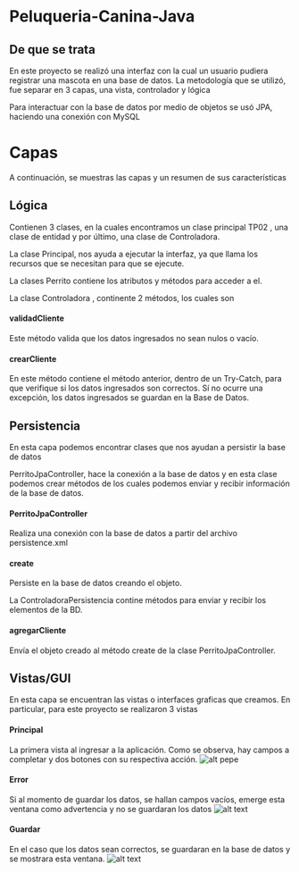 # Peluqueria-Canina-Java
## De que se trata

En este proyecto se realizó una interfaz con la cual un usuario pudiera registrar una mascota en una base de datos.
La metodología que se utilizó, fue separar en 3 capas, una vista, controlador y lógica

Para interactuar con la base de datos por medio de objetos se usó JPA, haciendo una conexión con MySQL 


# Capas
A continuación, se muestras las capas y un resumen de sus características
## Lógica
Contienen 3 clases, en la cuales encontramos un clase principal TP02 , una clase de entidad y por último, una clase de Controladora.

La clase Principal, nos ayuda a ejecutar la interfaz, ya que llama los recursos que se necesitan para que se ejecute.

La clases Perrito contiene los atributos y métodos para acceder a el.

La clase Controladora , continente 2 métodos, los cuales son
 #### validadCliente
 Este método valida que los datos ingresados no sean nulos o vacío.
 #### crearCliente
 En este método contiene el método anterior, dentro de un Try-Catch, para que verifique si los datos ingresados son correctos. Sí no ocurre una excepción, los datos ingresados se guardan en la Base de Datos.
## Persistencia
En esta capa podemos encontrar clases que nos ayudan a persistir la base de datos

PerritoJpaController, hace la conexión a la base de datos y en esta clase podemos crear métodos de los cuales podemos enviar y recibir información de la base de datos.

#### PerritoJpaController
Realiza una conexión con la base de datos a partir del archivo persistence.xml
#### create 
Persiste en la base de datos creando el objeto.

La ControladoraPersistencia contine métodos para enviar y recibir los elementos de la BD.
#### agregarCliente 
Envía el objeto creado al método create de la clase PerritoJpaController.

## Vistas/GUI
En esta capa se encuentran las vistas o interfaces graficas que creamos. En particular, para este proyecto se realizaron 3 vistas
#### Principal
La primera vista al ingresar a la aplicación. Como se observa, hay campos a completar y dos botones con su respectiva acción.
![alt pepe](https://i.ibb.co/xLb7XSG/image.png)
#### Error
Si al momento de guardar los datos, se hallan campos vacíos, emerge esta ventana como advertencia y no se guardaran los datos
![alt text](https://i.ibb.co/PW3xLTh/image.png)
#### Guardar
En el caso que los datos sean correctos, se guardaran en la base de datos y se mostrara esta ventana.
![alt text](https://i.ibb.co/TT0Wt1c/image.png)

